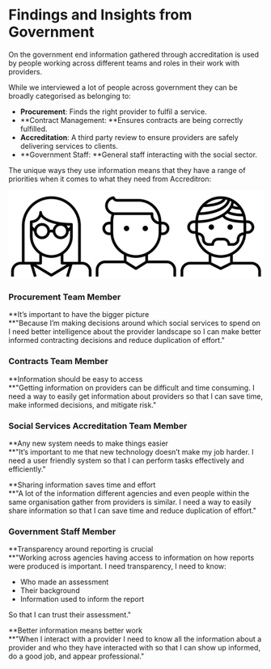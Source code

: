 # Findings and Insights from Government

On the government end information gathered through accreditation is used by people working across different teams and roles in their work with providers. 

While we interviewed a lot of people across government they can be broadly categorised as belonging to:

* **Procurement**: Finds the right provider to fulfil a service.
* **Contract Management: **Ensures contracts are being correctly fulfilled.
* **Accreditation**: A third party review to ensure providers are safely delivering services to clients.
* **Government Staff: **General staff interacting with the social sector.

The unique ways they use information means that they have a range of priorities when it comes to what they need from Accreditron:

![](../.gitbook/assets/screen-shot-2018-05-02-at-1.53.32-pm.png)

### **Procurement Team Member**

**It’s important to have the bigger picture  
**"Because I’m making decisions around which social services to spend on I need better intelligence about the provider landscape so I can make better informed contracting decisions and reduce duplication of effort."

### **Contracts Team Member**

**Information should be easy to access  
**"Getting information on providers can be difficult and time consuming. I need a way to easily get information about providers so that I can save time, make informed decisions, and mitigate risk."

### **Social Services Accreditation Team Member**

**Any new system needs to make things easier  
**"It’s important to me that new technology doesn’t make my job harder. I need a user friendly system so that I can perform tasks effectively and efficiently."

**Sharing information saves time and effort  
**"A lot of the information different agencies and even people within the same organisation gather from providers is similar. I need a way to easily share information so that I can save time and reduce duplication of effort."

### Government Staff Member

**Transparency around reporting is crucial  
**"Working across agencies having access to information on how reports were produced is important. I need transparency, I need to know:

* Who made an assessment
* Their background
* Information used to inform the report

So that I can trust their assessment."

**Better information means better work  
**"When I interact with a provider I need to know all the information about a provider and who they have interacted with so that I can show up informed, do a good job, and appear professional."

